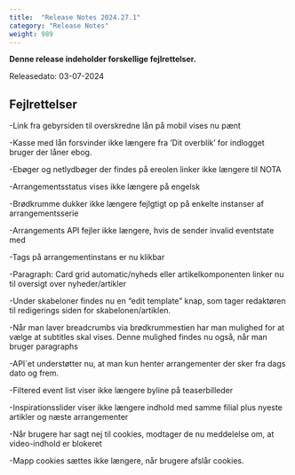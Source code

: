 ```yaml
---
title:  "Release Notes 2024.27.1"
category: "Release Notes"
weight: 989
---
```


**Denne release indeholder forskellige fejlrettelser.**

Releasedato: 03-07-2024

## Fejlrettelser

-Link fra gebyrsiden til overskredne lån på mobil vises nu pænt

-Kasse med lån forsvinder ikke længere fra ’Dit overblik’ for indlogget bruger der låner ebog.

-Ebøger og netlydbøger der findes på ereolen linker ikke længere til NOTA

-Arrangementsstatus vises ikke længere på engelsk

-Brødkrumme dukker ikke længere fejlgtigt op på enkelte instanser af arrangementsserie

-Arrangements API fejler ikke længere, hvis de sender invalid eventstate med

-Tags på arrangementinstans er nu klikbar

-Paragraph: Card grid automatic/nyheds eller artikelkomponenten linker nu til oversigt over nyheder/artikler 

-Under skabeloner findes nu en “edit template” knap, som tager redaktøren til redigerings siden for skabelonen/artiklen.

-Når man laver breadcrumbs via brødkrummestien har man mulighed for at vælge at subtitles skal vises. Denne mulighed findes nu også, når man bruger paragraphs

-API´et understøtter nu, at man kun henter arrangementer der sker fra dags dato og frem. 

-Filtered event list viser ikke længere byline på teaserbilleder

-Inspirationsslider viser ikke længere indhold med samme filial plus nyeste artikler og næste arrangementer

-Når brugere har sagt nej til cookies, modtager de nu meddelelse om, at video-indhold er blokeret

-Mapp cookies sættes ikke længere, når brugere afslår cookies.
